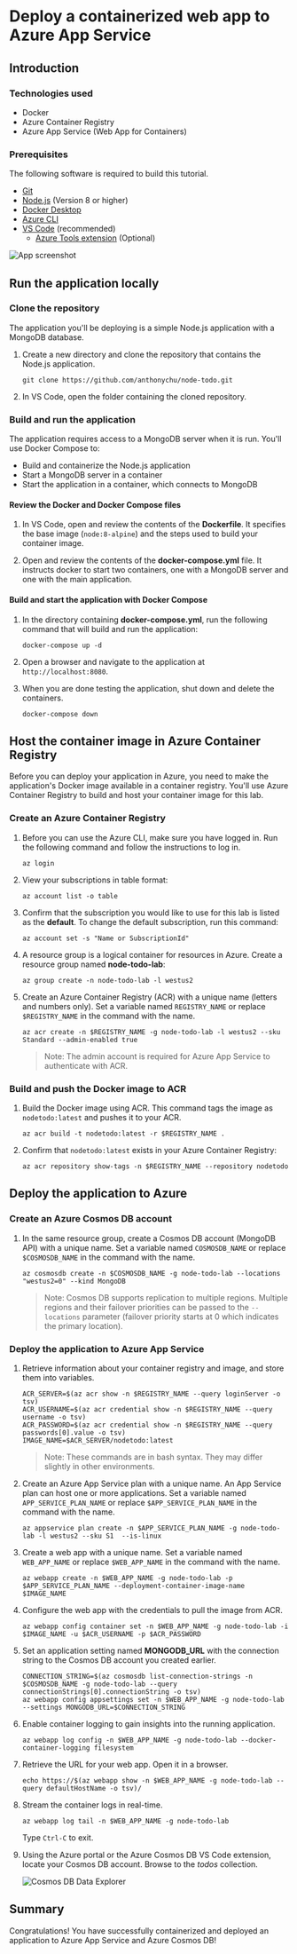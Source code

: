 # Deploy a containerized web app to Azure App Service

## Introduction

### Technologies used

* Docker
* Azure Container Registry
* Azure App Service (Web App for Containers)

### Prerequisites

The following software is required to build this tutorial.

* [Git](https://git-scm.com/downloads)
* [Node.js](https://nodejs.org/en/download/) (Version 8 or higher)
* [Docker Desktop](https://www.docker.com/products/docker-desktop)
* [Azure CLI](https://docs.microsoft.com/en-us/cli/azure/install-azure-cli?view=azure-cli-latest&WT.mc_id=containersworkshop-github-antchu)
* [VS Code](https://code.visualstudio.com/download?WT.mc_id=containersworkshop-github-antchu) (recommended)
    - [Azure Tools extension](https://marketplace.visualstudio.com/items?itemName=ms-vscode.vscode-node-azure-pack&WT.mc_id=containersworkshop-github-antchu) (Optional)


![App screenshot](media/screenshot.png)

## Run the application locally


### Clone the repository

The application you'll be deploying is a simple Node.js application with a MongoDB database.

1. Create a new directory and clone the repository that contains the Node.js application.

    ```
    git clone https://github.com/anthonychu/node-todo.git
    ```

1. In VS Code, open the folder containing the cloned repository.

### Build and run the application

The application requires access to a MongoDB server when it is run. You'll use Docker Compose to:

* Build and containerize the Node.js application
* Start a MongoDB server in a container
* Start the application in a container, which connects to MongoDB

#### Review the Docker and Docker Compose files

1. In VS Code, open and review the contents of the **Dockerfile**. It specifies the base image (`node:8-alpine`) and the steps used to build your container image.

1. Open and review the contents of the **docker-compose.yml** file. It instructs docker to start two containers, one with a MongoDB server and one with the main application.

#### Build and start the application with Docker Compose

1. In the directory containing **docker-compose.yml**, run the following command that will build and run the application:

    ```
    docker-compose up -d
    ```

1. Open a browser and navigate to the application at `http://localhost:8080`.

1. When you are done testing the application, shut down and delete the containers.

    ```
    docker-compose down
    ```

## Host the container image in Azure Container Registry

Before you can deploy your application in Azure, you need to make the application's Docker image available in a container registry. You'll use Azure Container Registry to build and host your container image for this lab.


### Create an Azure Container Registry

1. Before you can use the Azure CLI, make sure you have logged in. Run the following command and follow the instructions to log in.

    ```
    az login
    ```

1. View your subscriptions in table format:

    ```
    az account list -o table
    ```

1. Confirm that the subscription you would like to use for this lab is listed as the **default**. To change the default subscription, run this command:

    ```
    az account set -s "Name or SubscriptionId"
    ```

1. A resource group is a logical container for resources in Azure. Create a resource group named **node-todo-lab**:

    ```
    az group create -n node-todo-lab -l westus2
    ```

1. Create an Azure Container Registry (ACR) with a unique name (letters and numbers only). Set a variable named `REGISTRY_NAME` or replace `$REGISTRY_NAME` in the command with the name.

    ```
    az acr create -n $REGISTRY_NAME -g node-todo-lab -l westus2 --sku Standard --admin-enabled true
    ```

    > Note: The admin account is required for Azure App Service to authenticate with ACR.

### Build and push the Docker image to ACR

1. Build the Docker image using ACR. This command tags the image as `nodetodo:latest` and pushes it to your ACR.

    ```
    az acr build -t nodetodo:latest -r $REGISTRY_NAME .
    ```

1. Confirm that `nodetodo:latest` exists in your Azure Container Registry:

    ```
    az acr repository show-tags -n $REGISTRY_NAME --repository nodetodo
    ```


## Deploy the application to Azure

### Create an Azure Cosmos DB account

1. In the same resource group, create a Cosmos DB account (MongoDB API) with a unique name. Set a variable named `COSMOSDB_NAME` or replace `$COSMOSDB_NAME` in the command with the name.

    ```
    az cosmosdb create -n $COSMOSDB_NAME -g node-todo-lab --locations "westus2=0" --kind MongoDB
    ```

    > Note: Cosmos DB supports replication to multiple regions. Multiple regions and their failover priorities can be passed to the `--locations` parameter (failover priority starts at 0 which indicates the primary location).

### Deploy the application to Azure App Service

1. Retrieve information about your container registry and image, and store them into variables.

    ```
    ACR_SERVER=$(az acr show -n $REGISTRY_NAME --query loginServer -o tsv)
    ACR_USERNAME=$(az acr credential show -n $REGISTRY_NAME --query username -o tsv)
    ACR_PASSWORD=$(az acr credential show -n $REGISTRY_NAME --query passwords[0].value -o tsv)
    IMAGE_NAME=$ACR_SERVER/nodetodo:latest
    ```

    > Note: These commands are in bash syntax. They may differ slightly in other environments.

1. Create an Azure App Service plan with a unique name. An App Service plan can host one or more applications. Set a variable named `APP_SERVICE_PLAN_NAME` or replace `$APP_SERVICE_PLAN_NAME` in the command with the name.

    ```
    az appservice plan create -n $APP_SERVICE_PLAN_NAME -g node-todo-lab -l westus2 --sku S1  --is-linux
    ```

1. Create a web app with a unique name. Set a variable named `WEB_APP_NAME` or replace `$WEB_APP_NAME` in the command with the name.

    ```
    az webapp create -n $WEB_APP_NAME -g node-todo-lab -p $APP_SERVICE_PLAN_NAME --deployment-container-image-name $IMAGE_NAME
    ```

1. Configure the web app with the credentials to pull the image from ACR.

    ```
    az webapp config container set -n $WEB_APP_NAME -g node-todo-lab -i $IMAGE_NAME -u $ACR_USERNAME -p $ACR_PASSWORD
    ```

1. Set an application setting named **MONGODB_URL** with the connection string to the Cosmos DB account you created earlier.

    ```
    CONNECTION_STRING=$(az cosmosdb list-connection-strings -n $COSMOSDB_NAME -g node-todo-lab --query connectionStrings[0].connectionString -o tsv)
    az webapp config appsettings set -n $WEB_APP_NAME -g node-todo-lab --settings MONGODB_URL=$CONNECTION_STRING
    ```

1. Enable container logging to gain insights into the running application.

    ```
    az webapp log config -n $WEB_APP_NAME -g node-todo-lab --docker-container-logging filesystem
    ```

1. Retrieve the URL for your web app. Open it in a browser.

    ```
    echo https://$(az webapp show -n $WEB_APP_NAME -g node-todo-lab --query defaultHostName -o tsv)/
    ```

1. Stream the container logs in real-time.

    ```
    az webapp log tail -n $WEB_APP_NAME -g node-todo-lab
    ```

    Type `Ctrl-C` to exit.

1. Using the Azure portal or the Azure Cosmos DB VS Code extension, locate your Cosmos DB account. Browse to the *todos* collection.

    ![Cosmos DB Data Explorer](media/data-explorer.png)

## Summary

Congratulations! You have successfully containerized and deployed an application to Azure App Service and Azure Cosmos DB!


